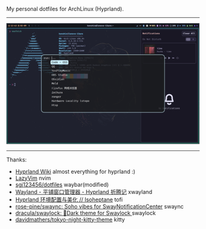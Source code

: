 My personal dotfiles for ArchLinux (Hyprland).

---

![screenshot 2024-02-09](./20240209-Screenshot.png)

---

Thanks:

- [Hyprland Wiki](https://wiki.hyprland.org/) almost everything for hyprland :)
- [LazyVim](https://www.lazyvim.org/) nvim
- [sgj123456/dotfiles](https://github.com/sgj123456/dotfiles) waybar(modified)
- [Wayland - 平铺窗口管理器 - Hyprland 折腾记](https://zhuanlan.zhihu.com/p/646864577) xwayland
- [Hyprland 环境配置与美化 // Isoheptane](https://cascade.moe/posts/hyprland-configure) tofi
- [rose-pine/swaync: Soho vibes for SwayNotificationCenter](https://github.com/rose-pine/swaync) swaync
- [dracula/swaylock: 🧛Dark theme for Swaylock ](https://github.com/dracula/swaylock) swaylock
- [davidmathers/tokyo-night-kitty-theme](https://github.com/davidmathers/tokyo-night-kitty-theme) kitty

